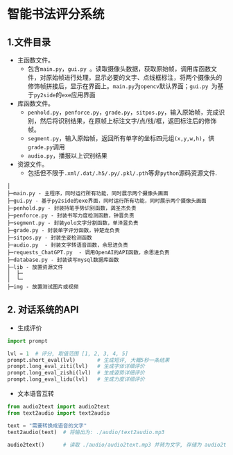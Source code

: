 # 智能书法评分系统

## 1.文件目录

- 主函数文件。
  - 包含`main.py`，`gui.py `。读取摄像头数据，获取原始帧，调用库函数文件，对原始帧进行处理，显示必要的文字、点线框标注，将两个摄像头的修饰帧拼接后，显示在界面上。`main.py`为`opencv`默认界面；`gui.py `为基于`py2side`的`exe`应用界面
- 库函数文件。
  - `penhold.py`，`penforce.py`，`grade.py`，`sitpos.py`，输入原始帧，完成识别，然后将识别结果，在原帧上标注文字/点/线/框，返回标注后的修饰帧。
  - `segment.py`，输入原始帧，返回所有单字的坐标四元组`(x,y,w,h)`，供`grade.py`调用
  - `audio.py`，播报以上识别结果
- 资源文件。
  - 包括但不限于`.xml/.dat/.h5/.py/.pkl/.pth`等非`python`源码资源文件.

```
│ 
├─main.py - 主程序，同时运行所有功能，同时展示两个摄像头画面
├─gui.py - 基于py2side的exe界面，同时运行所有功能，同时展示两个摄像头画面
├─penhold.py - 封装持笔手势识别函数，龚圣杰负责
├─penforce.py - 封装书写力度检测函数，钟晋负责
├─segment.py - 封装yolo文字分割函数，单泽昱负责
├─grade.py - 封装单字评分函数，钟楚龙负责
├─sitpos.py - 封装坐姿检测函数
├─audio.py  - 封装文字转语音函数，余思进负责
├─requests_ChatGPT.py  - 调用OpenAI的API函数，余思进负责
├─database.py - 封装读写mysql数据库函数
├─lib - 放置资源文件
│  ├─
│  └─
├─img - 放置测试图片或视频
```

## 2. 对话系统的API
- 生成评价
```python
import prompt

lvl = 1  # 评分, 取值范围 [1, 2, 3, 4, 5]
prompt.short_eval(lvl)       # 生成短评, 大概5秒一条结果
prompt.long_eval_ziti(lvl)   # 生成字体详细评价
prompt.long_eval_zishi(lvl)  # 生成姿势详细评价
prompt.long_eval_lidu(lvl)   # 生成力度详细评价
```

- 文本语音互转
```python
from audio2text import audio2text
from text2audio import text2audio

text = "需要转换成语音的文字"
text2audio(text)  # 将输出为: ./audio/text2audio.mp3

audio2text()      # 读取 ./audio/audio2text.mp3 并转为文字, 存储为 audio2text.txt
```
